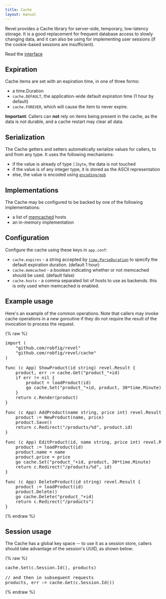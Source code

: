 ```yaml
---
title: Cache
layout: manual
---
```


Revel provides a Cache library for server-side, temporary, low-latency
storage.  It is a good replacement for frequent database access to slowly
changing data, and it can also be using for implementing user sessions (if the
cookie-based sessions are insufficient).

Read the [interface](http://godoc.org/github.com/robfig/revel/cache#Cache)

## Expiration

Cache items are set with an expiration time, in one of three forms:

* a time.Duration
* `cache.DEFAULT`, the application-wide default expiration time (1 hour by default)
* `cache.FOREVER`, which will cause the item to never expire.

**Important**: Callers can **not** rely on items being present in the cache, as
  the data is not durable, and a cache restart may clear all data.

## Serialization

The Cache getters and setters automatically serialize values for callers, to
and from any type.  It uses the following mechanisms:

* if the value is already of type `[]byte`, the data is not touched
* if the value is of any integer type, it is stored as the ASCII representation
* else, the value is encoded using [`encoding/gob`](http://golang.org/pkg/encoding/gob/)

## Implementations

The Cache may be configured to be backed by one of the following implementations:

* a list of [memcached](http://memcached.org/) hosts
* an in-memory implementation

## Configuration

Configure the cache using these keys in `app.conf`:

* `cache.expires` - a string accepted by
  [`time.ParseDuration`](http://golang.org/pkg/time/#ParseDuration) to specify
  the default expiration duration.  (default 1 hour)
* `cache.memcached` - a boolean indicating whether or not memcached should be
  used. (default false)
* `cache.hosts` - a comma separated list of hosts to use as backends.  this is
  only used when memcached is enabled.

## Example usage

Here's an example of the common operations.  Note that callers may invoke cache
operations in a new goroutine if they do not require the result of the
invocation to process the request.

{% raw %}
<pre class="prettyprint lang-go">
import (
	"github.com/robfig/revel"
	"github.com/robfig/revel/cache"
)

func (c App) ShowProduct(id string) revel.Result {
	product, err := cache.Get("product_"+id)
	if err != nil {
	    product = loadProduct(id)
	    go cache.Set("product_"+id, product, 30*time.Minute)
	}
	return c.Render(product)
}

func (c App) AddProduct(name string, price int) revel.Result {
	product := NewProduct(name, price)
	product.Save()
	return c.Redirect("/products/%d", product.id)
}

func (c App) EditProduct(id, name string, price int) revel.Result {
	product := loadProduct(id)
	product.name = name
	product.price = price
	go cache.Set("product_"+id, product, 30*time.Minute)
	return c.Redirect("/products/%d", id)
}

func (c App) DeleteProduct(id string) revel.Result {
	product := loadProduct(id)
	product.Delete()
	go cache.Delete("product_"+id)
	return c.Redirect("/products")
}
</pre>
{% endraw %}

## Session usage

The Cache has a global key space -- to use it as a session store, callers should
take advantage of the session's UUID, as shown below:

{% raw %}
<pre class="prettyprint lang-go">
cache.Set(c.Session.Id(), products)

// and then in subsequent requests
products, err := cache.Get(c.Session.Id())
</pre>
{% endraw %}
